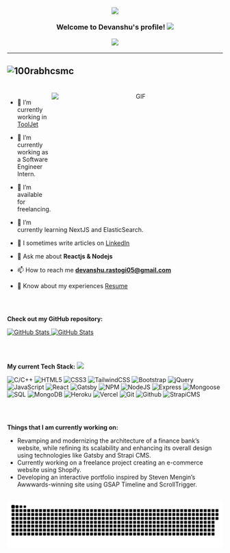 <h3 align="center">

![](https://capsule-render.vercel.app/api?type=waving&color=gradient&height=100&section=header)
  
  Welcome to Devanshu's profile!
  <img src="https://media.giphy.com/media/hvRJCLFzcasrR4ia7z/giphy.gif" width="28">
</h3>
<p align="center">
  <a href="https://github.com/devanshu052000/devanshu052000"><img src="https://readme-typing-svg.herokuapp.com?color=%2336BCF7&center=true&vCenter=true&lines=Hi+Welcome+to+my+Github+Profile;Devanshu+Rastogi;A+final+year+undergraduate+student;A+Full+Stack+Web+Developer;"></a>
</p>

---

## <p align="left"> <img src="https://komarev.com/ghpvc/?username=devanshu052000&label=Profile%20views&color=0e75b6&style=flat" alt="100rabhcsmc" /> </p>

<br/>

<a target="_blank" align="center">
  <img align="right" top="500" height="300" width="400" alt="GIF" src="https://media.giphy.com/media/SWoSkN6DxTszqIKEqv/giphy.gif">
</a>

- 🔭 I’m currently working in <a href="https://www.tooljet.com/" target="blank">ToolJet</a>

- 🌱 I’m currently working as a Software Engineer Intern.

- 🤝 I’m available for freelancing.

- 🌱 I’m currently learning NextJS and ElasticSearch.

- 📝 I sometimes write articles on <a href="https://www.linkedin.com/in/devanshu-rastogi/" target="blank">LinkedIn</a>

- 💬 Ask me about **Reactjs & Nodejs**

- 📫 How to reach me **devanshu.rastogi05@gmail.com**

- 📄 Know about my experiences <a href="https://drive.google.com/file/d/1f9CCOxjKqzHvTSoMCGggJCjvbdaDh-c5/view?usp=sharing" target="blank">Resume</a>
##
<br/>

__Check out my GitHub repository:__
<div>
  <p>
    <a href="https://github.com/devanshu052000/AmazonClone-.git">
      <img src="https://github-readme-stats.vercel.app/api/pin/?username=devanshu052000&repo=AmazonClone-" alt="GitHub Stats" />
    </a>
    <a href="https://github.com/devanshu052000/To-DoList.git">
      <img src="https://github-readme-stats.vercel.app/api/pin/?username=devanshu052000&repo=To-DoList" alt="GitHub Stats" />
    </a>
  </p>
</div>

##
<br/>

__My current Tech Stack:__ <img src = "https://media2.giphy.com/media/QssGEmpkyEOhBCb7e1/giphy.gif?cid=ecf05e47a0n3gi1bfqntqmob8g9aid1oyj2wr3ds3mg700bl&rid=giphy.gif" width = 20px>

![C/C++](https://img.shields.io/badge/C/C++-%23E34F26.svg?style=for-the-badge&logo=c&logoColor=white) ![HTML5](https://img.shields.io/badge/html5-%23E34F26.svg?style=for-the-badge&logo=html5&logoColor=white) ![CSS3](https://img.shields.io/badge/css3-%231572B6.svg?style=for-the-badge&logo=css3&logoColor=white) ![TailwindCSS](https://img.shields.io/badge/tailwindcss-%2338B2AC.svg?style=for-the-badge&logo=tailwind-css&logoColor=white) ![Bootstrap](https://img.shields.io/badge/Bootstrap-%23E34F26.svg?style=for-the-badge&logo=bootstrap&logoColor=white) ![jQuery](https://img.shields.io/badge/jQuery-%23E34F26.svg?style=for-the-badge&logo=jquery&logoColor=white) ![JavaScript](https://img.shields.io/badge/javascript-%23323330.svg?style=for-the-badge&logo=javascript&logoColor=%23F7DF1E) ![React](https://img.shields.io/badge/React-%23E34F26.svg?style=for-the-badge&logo=react&logoColor=white) ![Gatsby](https://img.shields.io/badge/Gatsby-%23E34F26.svg?style=for-the-badge&logo=gatsby&logoColor=white) ![NPM](https://img.shields.io/badge/NPM-%23000000.svg?style=for-the-badge&logo=npm&logoColor=white) ![NodeJS](https://img.shields.io/badge/node.js-6DA55F?style=for-the-badge&logo=node.js&logoColor=white) ![Express](https://img.shields.io/badge/Express-%23E34F26.svg?style=for-the-badge&logo=express&logoColor=white) ![Mongoose](https://img.shields.io/badge/Mongoose-%23E34F26.svg?style=for-the-badge&logo=mongoose&logoColor=white) ![SQL](https://img.shields.io/badge/MySQL-%23E34F26.svg?style=for-the-badge&logo=mysql&logoColor=white) ![MongoDB](https://img.shields.io/badge/MongoDB-%234ea94b.svg?style=for-the-badge&logo=mongodb&logoColor=white) ![Heroku](https://img.shields.io/badge/heroku-%23430098.svg?style=for-the-badge&logo=heroku&logoColor=white) ![Vercel](https://img.shields.io/badge/vercel-%23000000.svg?style=for-the-badge&logo=vercel&logoColor=white) ![Git](https://img.shields.io/badge/Git-%23E34F26.svg?style=for-the-badge&logo=git&logoColor=white) ![Github](https://img.shields.io/badge/Github-%23E34F26.svg?style=for-the-badge&logo=github&logoColor=white) ![StrapiCMS](https://img.shields.io/badge/Strapi-%23E34F26.svg?style=for-the-badge&logo=strapi&logoColor=white)

##
<br/>

__Things that I am currently working on:__

- Revamping and modernizing the architecture of a finance bank’s website, while refining its scalability and enhancing its overall design using technologies like Gatsby and Strapi CMS.
- Currently working on a freelance project creating an e-commerce website using Shopify.
- Developing an interactive portfolio inspired by Steven Mengin’s Awwwards-winning site using GSAP Timeline and ScrollTrigger.

##

![Snake animation](https://github.com/devanshu052000/devanshu052000/blob/output/github-contribution-grid-snake.svg)

##

